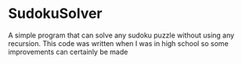 # SudokuSolver
A simple program that can solve any sudoku puzzle without using any recursion. This code was written when I was in high school so some
improvements can certainly be made
